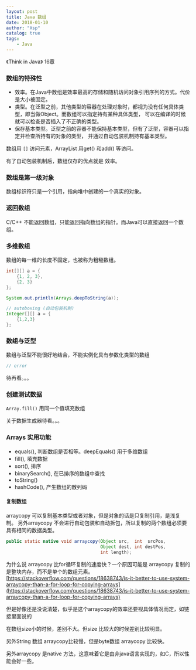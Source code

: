 ```yaml
---
layout: post
title: Java 数组
date: 2018-01-10
author: "Xsp"
catalog: true
tags:
    - Java
---
```


《Think in Java》 16章

### 数组的特殊性

+ 效率。在Java中数组是效率最高的存储和随机访问对象引用序列的方式。代价是大小被固定。
+ 类型。在泛型之前，其他类型的容器在处理对象时，都视为没有任何具体类型，即当做Object。而数组可以指定持有某种具体类型，
可以在编译的时候就可以检查是否插入了不正确的类型。
+ 保存基本类型。泛型之前的容器不能保持基本类型，但有了泛型，容器可以指定并检查所持有的对象的类型，
并通过自动包装机制持有基本类型。

数组用 `[]` 访问元素，ArrayList 用get() 和add() 等访问。

有了自动包装机制后，数组仅存的优点就是 效率。

### 数组是第一级对象
数组标识符只是一个引用，指向堆中创建的一个真实的对象。

### 返回数组
C/C++ 不能返回数组，只能返回指向数组的指针。而Java可以直接返回一个数组。


### 多维数组
数组的每一维的长度不固定，也被称为粗糙数组。

```java
int[][] a = {
    {1, 2, 3},
    {2, 3}
};

System.out.println(Arrays.deepToString(a));

// autoboxing (自动包装机制)
Integer[][] a = {
    {1,2,3}
};
```

### 数组与泛型
数组与泛型不能很好地结合，不能实例化具有参数化类型的数组
```java
// error

```

 待再看。。。

### 创建测试数据

`Array.fill()` 用同一个值填充数组

关于数据生成器待看。。。

### Arrays 实用功能

+ equals(), 判断数组是否相等。deepEquals() 用于多维数组
+ fill(), 填充数据
+ sort(), 排序
+ binarySearch(), 在已排序的数组中查找
+ toString()
+ hashCode(), 产生数组的散列码

#### 复制数组

arraycopy 可以复制基本类型或者对象，但是对象的话是只复制引用，是浅复制。
另外arraycopy 不会进行自动包装和自动拆包，所以复制的两个数组必须要具有相同的数据类型。

```java
public static native void arraycopy(Object src,  int  srcPos,
                                    Object dest, int destPos,
                                    int length);
```

为什么说 arraycopy 比for循环复制的速度快？一个原因可能是 arraycopy 复制的是整块内存，而不是单个的数组元素。
[https://stackoverflow.com/questions/18638743/is-it-better-to-use-system-arraycopy-than-a-for-loop-for-copying-arrays](https://stackoverflow.com/questions/18638743/is-it-better-to-use-system-arraycopy-than-a-for-loop-for-copying-arrays)

但是好像还是没说清楚，似乎是这个arraycopy的效率还要视具体情况而定，如链接里面说的

在数组size小的时候，差别不大。但size 比较大的时候差别比较明显。

另外String 数组 arraycopy比较慢，但是byte数组 arraycopy 比较快。



另外arraycopy 是native 方法，这意味着它是由非java语言实现的，如C，所以性能会好一些。
